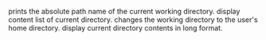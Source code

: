 prints the absolute path name of the current working directory.
display content list of current directory.
changes the working directory to the user's home directory.
display current directory contents in long format.